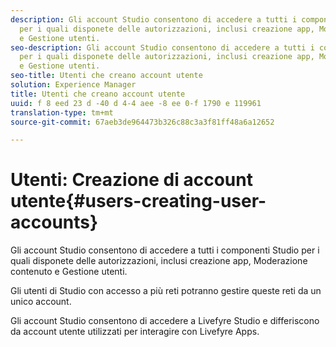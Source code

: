 ```yaml
---
description: Gli account Studio consentono di accedere a tutti i componenti Studio
  per i quali disponete delle autorizzazioni, inclusi creazione app, Moderazione contenuto
  e Gestione utenti.
seo-description: Gli account Studio consentono di accedere a tutti i componenti Studio
  per i quali disponete delle autorizzazioni, inclusi creazione app, Moderazione contenuto
  e Gestione utenti.
seo-title: Utenti che creano account utente
solution: Experience Manager
title: Utenti che creano account utente
uuid: f 8 eed 23 d -40 d 4-4 aee -8 ee 0-f 1790 e 119961
translation-type: tm+mt
source-git-commit: 67aeb3de964473b326c88c3a3f81ff48a6a12652

---
```



# Utenti: Creazione di account utente{#users-creating-user-accounts}

Gli account Studio consentono di accedere a tutti i componenti Studio per i quali disponete delle autorizzazioni, inclusi creazione app, Moderazione contenuto e Gestione utenti.

Gli utenti di Studio con accesso a più reti potranno gestire queste reti da un unico account.

Gli account Studio consentono di accedere a Livefyre Studio e differiscono da account utente utilizzati per interagire con Livefyre Apps.
